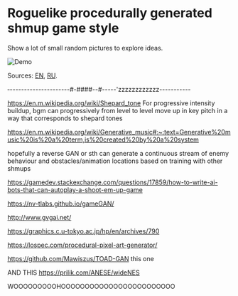 # Roguelike procedurally generated shmup game style
Show a lot of small random pictures to explore ideas.

![Demo](https://github.com/f2d/random_ship_generator/raw/master/demo.gif)

Sources:
[EN](https://medium.freecodecamp.org/how-to-create-generative-art-in-less-than-100-lines-of-code-d37f379859f),
[RU](https://habr.com/company/pixonic/blog/429078/).

‐---------------------#-####--#-----'zzzzzzzzzzzz-----------

https://en.m.wikipedia.org/wiki/Shepard_tone
For progressive intensity buildup, bgm can progressively from level to level move up in key pitch in a way that corresponds to shepard tones

https://en.m.wikipedia.org/wiki/Generative_music#:~:text=Generative%20music%20is%20a%20term,is%20created%20by%20a%20system

hopefully a reverse GAN or sth can generate a continuous stream of enemy behaviour and obstacles/animation locations based on training with other shmups

https://gamedev.stackexchange.com/questions/17859/how-to-write-ai-bots-that-can-autoplay-a-shoot-em-up-game

https://nv-tlabs.github.io/gameGAN/

http://www.gvgai.net/

https://graphics.c.u-tokyo.ac.jp/hp/en/archives/790

https://lospec.com/procedural-pixel-art-generator/

https://github.com/Mawiszus/TOAD-GAN
 this one

AND THIS https://prilik.com/ANESE/wideNES

WOOOOOOOOOHOOOOOOOOOOOOOOOOOOOOOOOO
